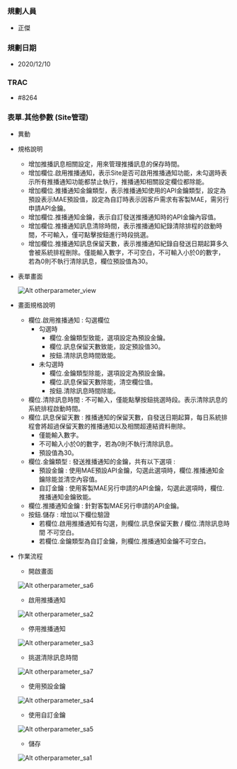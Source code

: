 ### <div id="user">規劃人員</div>
* 正傑

### <div id="updatedate">規劃日期</div>
* 2020/12/10

### <div id="trac">TRAC</div>
* #8264

### <div id="sitemanage_2">表單.其他參數 <path>(Site管理)</path></div>
* 異動
* 規格說明
    * 增加推播訊息相關設定，用來管理推播訊息的保存時間。
    * 增加欄位.啟用推播通知，表示Site是否可啟用推播通知功能，未勾選時表示所有推播通知功能都禁止執行，推播通知相關設定欄位都除能。
    * 增加欄位.推播通知金鑰類型，表示推播通知使用的API金鑰類型，設定為預設表示MAE預設值，設定為自訂時表示因客戶需求有客製MAE，需另行申請API金鑰。
    * 增加欄位.推播通知金鑰，表示自訂發送推播通知時的API金鑰內容值。
    * 增加欄位.推播通知訊息清除時間，表示推播通知紀錄清除排程的啟動時間，不可輸入，僅可點擊按鈕進行時段挑選。
    * 增加欄位.推播通知訊息保留天數，表示推播通知紀錄自發送日期起算多久會被系統排程刪除。僅能輸入數字，不可空白，不可輸入小於0的數字，若為0則不執行清除訊息，欄位預設值為30。
* 表單畫面

    ![Alt otherparameter_view](./img/otherparameter_view.png)   
* 畫面規格說明
    * 欄位.啟用推播通知 : 勾選欄位
        * 勾選時
            * 欄位.金鑰類型致能，選項設定為預設金鑰。
            * 欄位.訊息保留天數致能，設定預設值30。
            * 按鈕.清除訊息時間致能。
        * 未勾選時
            * 欄位.金鑰類型除能，選項設定為預設金鑰。
            * 欄位.訊息保留天數除能，清空欄位值。
            * 按鈕.清除訊息時間除能。
    * 欄位.清除訊息時間 : 不可輸入，僅能點擊按鈕挑選時段。表示清除訊息的系統排程啟動時間。
    * 欄位.訊息保留天數 : 推播通知的保留天數，自發送日期起算，每日系統排程會將超過保留天數的推播通知以及相關超連結資料刪除。
        * 僅能輸入數字。
        * 不可輸入小於0的數字，若為0則不執行清除訊息。
        * 預設值為30。
    * 欄位.金鑰類型 : 發送推播通知的金鑰，共有以下選項 : 
        * 預設金鑰 : 使用MAE預設API金鑰，勾選此選項時，欄位.推播通知金鑰除能並清空內容值。
        * 自訂金鑰 : 使用客製MAE另行申請的API金鑰，勾選此選項時，欄位.推播通知金鑰致能。
    * 欄位.推播通知金鑰 : 針對客製MAE另行申請的API金鑰。
    * 按鈕.儲存 : 增加以下欄位驗證
        * 若欄位.啟用推播通知有勾選，則欄位.訊息保留天數 / 欄位.清除訊息時間 不可空白。
        * 若欄位.金鑰類型為自訂金鑰，則欄位.推播通知金鑰不可空白。

* 作業流程
    * 開啟畫面

    ![Alt otherparameter_sa6](./img/otherparameter_sa6.png)
    * 啟用推播通知

    ![Alt otherparameter_sa2](./img/otherparameter_sa2.png)
    * 停用推播通知

    ![Alt otherparameter_sa3](./img/otherparameter_sa3.png)
    * 挑選清除訊息時間

    ![Alt otherparameter_sa7](./img/otherparameter_sa7.png)
    * 使用預設金鑰

    ![Alt otherparameter_sa4](./img/otherparameter_sa4.png)
    * 使用自訂金鑰

    ![Alt otherparameter_sa5](./img/otherparameter_sa5.png)
    * 儲存

    ![Alt otherparameter_sa1](./img/otherparameter_sa1.png)
